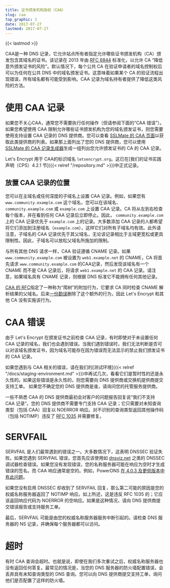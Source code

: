```yaml
---
title: 证书颁发机构授权（CAA）
slug: caa
top_graphic: 1
date: 2017-07-27
lastmod: 2017-07-27
---
```


{{< lastmod >}}

CAA是一种 DNS 记录，它允许站点所有者指定允许哪些证书颁发机构（CA）颁发包含其域名的证书。该记录在 2013 年由 [RFC 6844](https://tools.ietf.org/html/rfc6844) 标准化，以允许 CA “降低意外颁发证书的风险”。默认情况下，每个公共 CA 在验证申请者的域名控制权后可以为任何在公共 DNS 中的域名颁发证书。这意味着如果某个 CA 的验证流程出现错误，所有域名都有可能受到影响。CAA 记录为域名持有者提供了降低这类风险的方法。

# 使用 CAA 记录

如果您不关心CAA，通常您不需要执行任何操作（但请参阅下面的“CAA 错误”）。如果您希望使用 CAA 限制允许哪些证书颁发机构为您的域名颁发证书，则您需要使用支持设置 CAA 记录的 DNS 提供商。您可以查看 [SSLMate 的 CAA 页面](https://sslmate.com/caa/support)以获取此类提供商的列表。如果那上面列出了您的 DNS 提供商，您可以使用 [SSLMate 的 CAA 记录生成器](https://sslmate.com/caa/)生成一组列出您允许颁发证书的 CA 的 CAA 记录。

Let's Encrypt 用于 CAA的标识域名 `letsencrypt.org`。这已在[我们的证书实践声明（CPS）4.2.1 节]({{< relref "/repository.md" >}})中正式记录。

## 放置 CAA 记录的位置

您可以在主域名或任何深度的子域名上设置 CAA 记录。例如，如果您有 `www.community.example.com` 这个域名，您可以在该域名、`community.example.com` 或 `example.com` 上设置 CAA 记录。CA 将从左到右检查每个版本，并在看到任何 CAA 记录后立即停止。因此， `community.example.com` 上的 CAA 记录优先于 `example.com` 上的记录。大多数添加 CAA 记录的人都希望将它们添加到注册域名（`example.com`），这样它们对所有子域名均有效。此外请注意，子域名的 CAA 记录优先于其父域名，无论该记录相比于主域更宽松或更具限制性。因此，子域名可以放松父域名所施加的限制。

与所有其他 DNS 请求一样，CAA 验证遵循 CNAME 记录。如果 `www.community.example.com` 被设置为 `web1.example.net` 的 CNAME，CA 将首先请求 `www.community.example.com` 的CAA记录，然后发现该域名有一个CNAME 而不是 CAA 记录后，将请求 `web1.example.net` 的 CAA 记录。请注意，如果域名具有 CNAME 记录，则根据 DNS 标准它不能拥有任何其他记录。

[CAA 的 RFC](https://tools.ietf.org/html/rfc6844)指定了一种称为“爬树”的附加行为，它要求 CA 同时检查 CNAME 解析结果的父域名。后来[一份勘误](https://www.rfc-editor.org/errata/eid5065)删除了这个额外的行为，因此 Let's Encrypt 和其他 CA 没有实施该行为。

# CAA 错误

由于 Let's Encrypt 在颁发证书之前检查 CAA 记录，有时即使对于未设置任何 CAA 记录的域名，我们也会遇到错误。当我们遇到错误时，我们无法判断是否可以对该域名颁发证书，因为域名可能存在因为错误而无法显示的禁止我们颁发证书的 CAA 记录。

如果您遇到与 CAA 相关的错误，请在我们的[测试环境]({{< relref "/docs/staging-environment.md" >}})中再试几次，看看它们是暂时性的还是永久性的。如果这些错误是永久性的，则您需要向 DNS 提供商或交换机提供商提交支持工单。 如果您不确定您的 DNS 提供商是谁，请询问您的托管服务提供商。

一些不熟悉 CAA 的 DNS 提供商最初会对客户的问题报告回复说“我们不支持 CAA 记录”。您的 DNS 提供商不需要专门支持 CAA 记录；它只需要对未知查询类型（包括 CAA）回复以 NOERROR 响应。对不识别的查询类型返回其他操作码（包括 NOTIMP）违反了 [RFC 1035](https://tools.ietf.org/html/rfc1035) 并需要修复。

# SERVFAIL

SERVFAIL 是人们最常遇到的错误之一。大多数情况下，这表明 DNSSEC 验证失败。如果您遇到 SERVFAIL 错误，您首先应该使用如 [dnsviz.net](http://dnsviz.net/) 之类的 DNSSEC 调试器检查错误。如果您没有发现错误，您的名称服务器可能在响应为空时才生成错误的签名。而 CAA 响应通常是空的。例如，PowerDNS [在 4.0.3 及更低版本中有此问题](https://community.letsencrypt.org/t/caa-servfail-changes/38298/2?u=jsha)。

如果您没有启用 DNSSEC 却收到了 SERVFAIL 回复，那么第二可能的原因是您的权威名称服务器返回了 NOTIMP 响应。如上所述，这是违反 RFC 1035 的；它应该返回响应代码为 NOERROR 的空响应。如果是这种情况，请向 DNS 提供商提交错误报告或支持服务工单。

最后，SERVFAIL 可能是由您的权威名称服务器服务中断引起的。请检查 DNS 服务器的 NS 记录，并确保每个服务器都可以访问。

# 超时

有时 CAA 查询会超时。也就是说，即使在我们多次重试之后，权威名称服务器也没有返回任何答复。最常见的情况是，当您的 DNS 服务器的防火墙配置错误，会丢弃具有未知查询类型的 DNS 查询。您可以向 DNS 提供商提交支持工单，询问他们是否配置了这样的防火墙。
